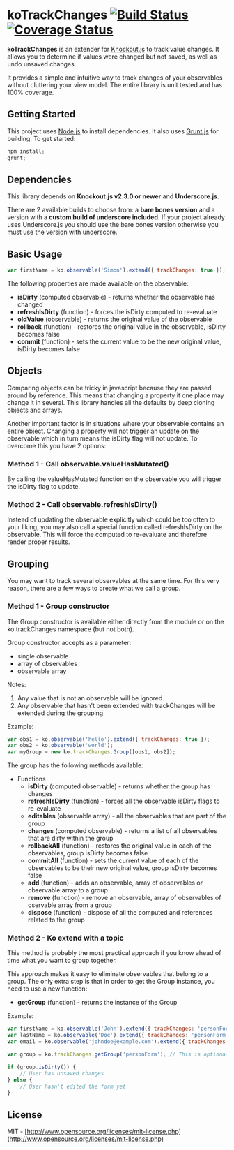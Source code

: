# koTrackChanges [![Build Status](https://travis-ci.org/simonlevasseur/koTrackChanges.svg?branch=master)](https://travis-ci.org/simonlevasseur/koTrackChanges) [![Coverage Status](https://img.shields.io/coveralls/simonlevasseur/koTrackChanges.svg)](https://coveralls.io/r/simonlevasseur/koTrackChanges)

**koTrackChanges** is an extender for [Knockout.js](http://knockoutjs.com) to track value changes. It allows you to determine if values were changed but not saved, as well as undo unsaved changes.

It provides a simple and intuitive way to track changes of your observables without cluttering your view model. The entire library is unit tested and has 100% coverage.

## Getting Started

This project uses [Node.js](http://nodejs.org) to install dependencies. It also uses [Grunt.js](http://gruntjs.com) for building. To get started:
```javascript
npm install;
grunt;
```

## Dependencies

This library depends on **Knockout.js v2.3.0 or newer** and **Underscore.js**.

There are 2 available builds to choose from: a **bare bones version** and a version with a **custom build of underscore included**. If your project already uses Underscore.js you should use the bare bones version otherwise you must use the version with underscore.

## Basic Usage

```javascript
var firstName = ko.observable('Simon').extend({ trackChanges: true });
```

The following properties are made available on the observable:
* **isDirty** (computed observable) -  returns whether the observable has changed
* **refreshIsDirty** (function) -  forces the isDirty computed to re-evaluate
* **oldValue** (observable) - returns the original value of the observable
* **rollback** (function) - restores the original value in the observable, isDirty becomes false
* **commit** (function) - sets the current value to be the new original value, isDirty becomes false

## Objects

Comparing objects can be tricky in javascript because they are passed around by reference. This means that changing a property it one place may change it in several. This library handles all the defaults by deep cloning objects and arrays.

Another important factor is in situations where your observable contains an entire object. Changing a property will not trigger an update on the observable which in turn means the isDirty flag will not update. To overcome this you have 2 options:

### Method 1 - Call observable.valueHasMutated()

By calling the valueHasMutated function on the observable you will trigger the isDirty flag to update.

### Method 2 - Call observable.refreshIsDirty()

Instead of updating the observable explicitly which could be too often to your liking, you may also call a special function called refreshIsDirty on the observable. This will force the computed to re-evaluate and therefore render proper results.

## Grouping

You may want to track several observables at the same time. For this very reason, there are a few ways to create what we call a group.

### Method 1 - Group constructor

The Group constructor is available either directly from the module or on the ko.trackChanges namespace (but not both).

Group constructor accepts as a parameter:
* single observable
* array of observables
* observable array

Notes:
1. Any value that is not an observable will be ignored.
2. Any observable that hasn't been extended with trackChanges will be extended during the grouping.


Example:

```javascript
var obs1 = ko.observable('hello').extend({ trackChanges: true });
var obs2 = ko.observable('world');
var myGroup = new ko.trackChanges.Group([obs1, obs2]);
```

The group has the following methods available:
* Functions
    * **isDirty** (computed observable) - returns whether the group has changes
    * **refreshIsDirty** (function) - forces all the observable isDirty flags to re-evaluate
    * **editables** (observable array) - all the observables that are part of the group
    * **changes** (computed observable) - returns a list of all observables that are dirty within the group
    * **rollbackAll** (function) - restores the original value in each of the observables, group isDirty becomes false
    * **commitAll** (function) - sets the current value of each of the observables to be their new original value, group isDirty becomes false
    * **add** (function) - adds an observable, array of observables or observable array to a group
    * **remove** (function) - remove an observable, array of observables of oservable array from a group
    * **dispose** (function) - dispose of all the computed and references related to the group

### Method 2 - Ko extend with a topic

This method is probably the most practical approach if you know ahead of time what you want to group together.

This approach makes it easy to eliminate observables that belong to a group. The only extra step is that in order to get the Group instance, you need to use a new function:
* **getGroup** (function) - returns the instance of the Group

Example:

```javascript
var firstName = ko.observable('John').extend({ trackChanges: 'personForm' });
var lastName = ko.observable('Doe').extend({ trackChanges: 'personForm' });
var email = ko.observable('johndoe@example.com').extend({ trackChanges: 'personForm' });

var group = ko.trackChanges.getGroup('personForm'); // This is optional

if (group.isDirty()) {
    // User has unsaved changes
} else {
    // User hasn't edited the form yet
}
```

## License

MIT - [http://www.opensource.org/licenses/mit-license.php](http://www.opensource.org/licenses/mit-license.php)